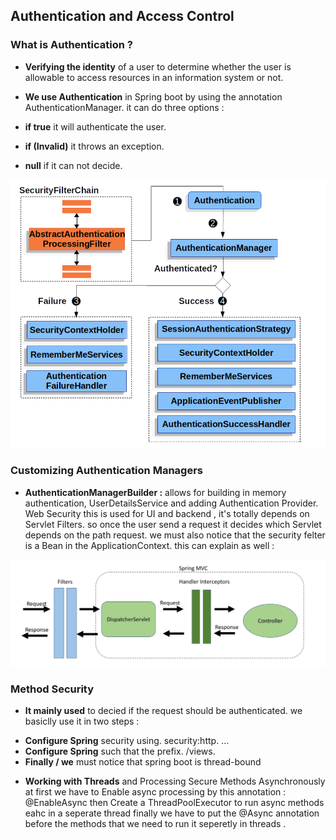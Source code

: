 ## Authentication and Access Control
### What is Authentication ?
- **Verifying the identity** of a user to determine whether the user is allowable to access resources in an information system or not.

- **We use Authentication** in Spring boot by using the annotation AuthenticationManager. it can do three options :

- **if true** it will authenticate the user.
- **if (Invalid)** it throws an exception.
- **null** if it can not decide.

![](auth.png)


### Customizing Authentication Managers
- **AuthenticationManagerBuilder :** allows for building in memory authentication, UserDetailsService and adding Authentication Provider.
Web Security
this is used for UI and backend , it's totally depends on Servlet Filters. so once the user send a request it decides which Servlet depends on the path request. we must also notice that the security felter is a Bean in the ApplicationContext. this can explain as well :

![](auth2.png)


### Method Security
- **It mainly used** to decied if the request should be authenticated. we basiclly use it in two steps :

* **Configure Spring** security using. security:http. ...
* **Configure Spring** such that the prefix. /views.
* **Finally / we** must notice that spring boot is thread-bound

- **Working with Threads** and Processing Secure Methods Asynchronously
at first we have to Enable async processing by this annotation : @EnableAsync then Create a ThreadPoolExecutor to run async methods eahc in a seperate thread finally we have to put the @Async annotation before the methods that we need to run it seperetly in threads .